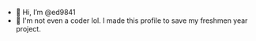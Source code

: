 - 👋 Hi, I’m @ed9841
- 👀 I'm not even a coder lol. I made this profile to save my freshmen year project.

<!---
ed9841/ed9841 is a ✨ special ✨ repository because its `README.md` (this file) appears on your GitHub profile.
You can click the Preview link to take a look at your changes.
--->
